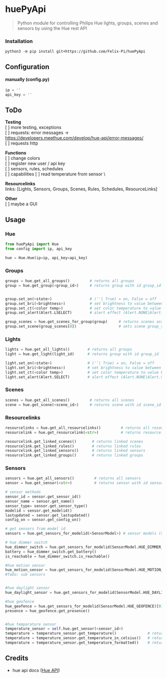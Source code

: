 # huePyApi
> Python module for controlling Philips Hue lights, groups, scenes and sensors by using the Hue rest API

### Installation
 `python3 -m pip install git+https://github.com/Felix-Pi/huePyApi`

## Configuration

#### manually (config.py)
```python
ip = ''
api_key = ''
```

## ToDo
**Testing** \
[ ] more testing, exceptions \
[ ] requests: error messages -> https://developers.meethue.com/develop/hue-api/error-messages/ \
[ ] requests http 

**Functions** \
[ ] change colors \
[ ] register new user / api key \
[ ] sensors, rules, schedules \
[ ] capabilities
[ ] read temperature from sensor \

**Resourcelinks** \
links: [Lights, Sensors, Groups, Scenes, Rules, Schedules, ResourceLinks]

**Other** \
[ ] maybe a GUI



## Usage
### Hue
```python
from huePyApi import Hue
from config import ip, api_key

hue = Hue.Hue(ip=ip, api_key=api_key)
```

### Groups
```python
groups = hue.get_all_groups()         # returns all groups
group = hue.get_group(<group_id>)     # returns group with id group_id


group.set_on(<state>)                 # (''| True) = on, False = off
group.set_bri(<brightness>)           # set brightness to value between 1 and 254
group.set_ct(<color temp>)            # set color temperature to value between 153 and 500
group.set_alert(Alert.LSELECT)        # alert effect (Alert.NONE|Alert.SELECT|Alert.LSELECT)

group_scenes = hue.get_scenes_for_group(group)     # returns scenes associated with group
group.set_scene(group_scenes[0])                   # sets scene group_scenes[0] in group
```

### Lights
```python
lights = hue.get_all_lights()        # returns all groups
light = hue.get_light(light_id)      # returns group with id group_id

light.set_on(<state>)                # (''| True) = on, False = off
light.set_bri(<brightness>)          # set brightness to value between 1 and 254
light.set_ct(<color temp>)           # set color temperature to value between 153 and 500
light.set_alert(Alert.SELECT)        # alert effect (Alert.NONE|Alert.SELECT|Alert.LSELECT)
```

### Scenes
```python
scenes = hue.get_all_scenes()         # returns all scenes
scene = hue.get_scene(<scene_id>)     # returns scene with id scene_id
```

### Resourcelinks
```python
resourcelinks = hue.get_all_resourcelinks()         # returns all resourcelinks
resourcelink = hue.get_resourcelink(<str>)          # returns resourcelink with id rl_id

resourcelink.get_linked_scenes()       # returns linked scenes
resourcelink.get_linked_rules()        # returns linked rules
resourcelink.get_linked_sensors()      # returns linked sensors
resourcelink.get_linked_groups()       # returns linked groups
```

### Sensors
```python
sensors = hue.get_all_sensors()         # returns all sensors
sensor = hue.get_sensor(<str>)          # returns sensor with id sensor_id

# sensor methods
sensor_id = sensor.get_sensor_id()
sensor_name = sensor.get_name()
sensor_type= sensor.get_sensor_type()
modelid = sensor.get_modelid()
lastupdated = sensor.get_lastupdated()
config_on = sensor.get_config_on()

# get sensors from model id
sensors = hue.get_sensors_for_modelid(<SensorModel>) # sensor models (SensorModel.HUE_DIMMER_SWITCH|SensorModel.HUE_MOTION_SENSOR|SensorModel.HUE_GEOFENCE)

# hue dimmer switch
hue_dimmer_switch = hue.get_sensors_for_modelid(SensorModel.HUE_DIMMER_SWITCH)
battery = hue_dimmer_switch.get_battery()
is_reachable = hue_dimmer_switch.is_reachable()

#hue motion sensor
hue_motion_sensor = hue.get_sensors_for_modelid(SensorModel.HUE_MOTION_SENSOR)[0]
#ToDo: sub sensors


#hue daylight sensor
hue_daylight_sensor = hue.get_sensors_for_modelid(SensorModel.HUE_DAYLIGHT_SENSOR)[0]

#hue geofence
hue_geofence = hue.get_sensors_for_modelid(SensorModel.HUE_GEOFENCE)[0]
presence = hue_geofence.get_presence()


#hue temparature sensor
temperature_sensor = self.hue.get_sensor(<sensor_id>)
temperature = temperature_sensor.get_temperature()              # returns temperature. format: xxxx
temperature = temperature_sensor.get_temperature_in_celsius()   # returns temperature in format: xx.xx
temperature = temperature_sensor.get_temperature_formatted()    # returns temparature in string with unit. format: xx.xx °C
```

## Credits
* hue api docs ([Hue API](https://developers.meethue.com/develop/hue-api/lights-api/))

